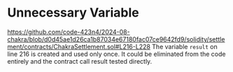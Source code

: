 # Unnecessary Variable
https://github.com/code-423n4/2024-08-chakra/blob/d0d45ae1d26ca1b87034e67180fac07ce9642fd9/solidity/settlement/contracts/ChakraSettlement.sol#L216-L228
The variable `result` on line 216 is created and used only once. It could be eliminated from the code entirely and the contract call result tested directly.